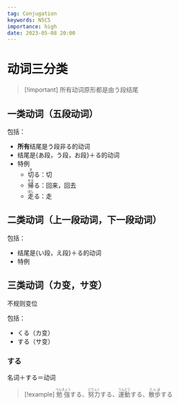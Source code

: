 ```yaml
---
tag: Conjugation
keywords: N5C5
importance: high
date: 2023-05-08 20:00
---
```


# 动词三分类

> [!important] 所有动词原形都是由う段结尾

## 一类动词（五段动词）

包括：

- **所有**结尾是う段非る的动词
- 结尾是{あ段，う段，お段}＋る的动词
- 特例
	- <ruby>切<rt>き</rt>る</ruby>：切
	- <ruby>帰<rt>かえ</rt>る</ruby>：回来，回去
	- <ruby>走<rt>はし</rt>る</ruby>：走

## 二类动词（上一段动词，下一段动词）

包括：

- 结尾是{い段，え段}＋る的动词
- 特例

## 三类动词（カ变，サ变）

不规则变位

包括：

- くる（カ变）
- する（サ变）

### する

名词＋する＝动词

> [!example] <ruby>勉強<rt>べんきょう</rt></ruby>する、<ruby>努力<rt>どりょく</rt>する、<ruby>運動<rt>うんどう</rt></ruby>する、<ruby>散歩<rt>さんぽ</rt>する</ruby>
